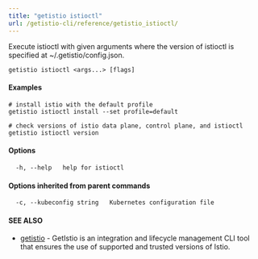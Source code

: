```yaml
---
title: "getistio istioctl"
url: /getistio-cli/reference/getistio_istioctl/
---
```


Execute istioctl with given arguments where the version of istioctl is specified at ~/.getistio/config.json.

```
getistio istioctl <args...> [flags]
```

#### Examples

```
# install istio with the default profile
getistio istioctl install --set profile=default

# check versions of istio data plane, control plane, and istioctl
getistio istioctl version
```

#### Options

```
  -h, --help   help for istioctl
```

#### Options inherited from parent commands

```
  -c, --kubeconfig string   Kubernetes configuration file
```

#### SEE ALSO

* [getistio](/getistio-cli/reference/getistio/)	 - GetIstio is an integration and lifecycle management CLI tool that ensures the use of supported and trusted versions of Istio.

